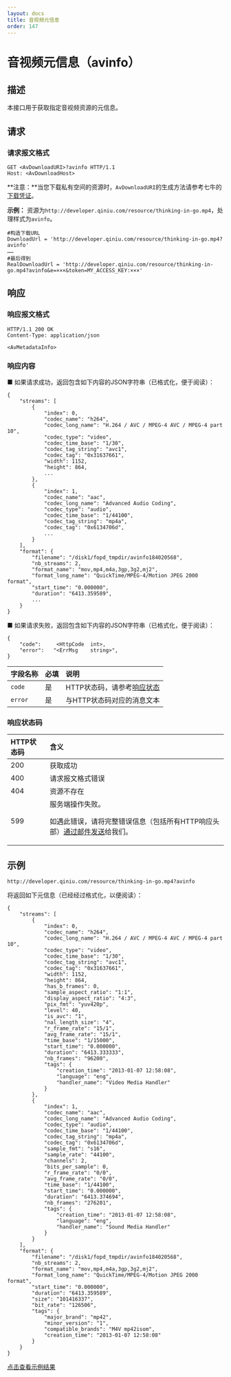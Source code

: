 ```yaml
---
layout: docs
title: 音视频元信息
order: 147
---
```


<a id="avinfo"></a>
# 音视频元信息（avinfo）

<a id="avinfo-description"></a>
## 描述

本接口用于获取指定音视频资源的元信息。  

<a id="avinfo-request"></a>
## 请求

<a id="avinfo-request-syntax"></a>
### 请求报文格式

```
GET <AvDownloadURI>?avinfo HTTP/1.1
Host: <AvDownloadHost>
```
**注意：**当您下载私有空间的资源时，`AvDownloadURI`的生成方法请参考七牛的[下载凭证][download-tokenHref]。

**示例：**
资源为`http://developer.qiniu.com/resource/thinking-in-go.mp4`，处理样式为`avinfo`。

```
#构造下载URL
DownloadUrl = 'http://developer.qiniu.com/resource/thinking-in-go.mp4?avinfo'
……
#最后得到
RealDownloadUrl = 'http://developer.qiniu.com/resource/thinking-in-go.mp4?avinfo&e=×××&token=MY_ACCESS_KEY:×××'
```

<a id="avinfo-response"></a>
## 响应

<a id="avinfo-response-syntax"></a>
### 响应报文格式

```
HTTP/1.1 200 OK
Content-Type: application/json

<AvMetadataInfo>
```

<a id="avinfo-response-body"></a>
### 响应内容

■ 如果请求成功，返回包含如下内容的JSON字符串（已格式化，便于阅读）：  

```
{
    "streams": [
        {
            "index": 0,
            "codec_name": "h264",
            "codec_long_name": "H.264 / AVC / MPEG-4 AVC / MPEG-4 part 10",
            "codec_type": "video",
            "codec_time_base": "1/30",
            "codec_tag_string": "avc1",
            "codec_tag": "0x31637661",
            "width": 1152,
            "height": 864,
            ...
        },
        {
            "index": 1,
            "codec_name": "aac",
            "codec_long_name": "Advanced Audio Coding",
            "codec_type": "audio",
            "codec_time_base": "1/44100",
            "codec_tag_string": "mp4a",
            "codec_tag": "0x6134706d",
            ...
        }
    ],
    "format": {
        "filename": "/disk1/fopd_tmpdir/avinfo184020568",
        "nb_streams": 2,
        "format_name": "mov,mp4,m4a,3gp,3g2,mj2",
        "format_long_name": "QuickTime/MPEG-4/Motion JPEG 2000 format",
        "start_time": "0.000000",
        "duration": "6413.359589",
        ...
    }
}
```

■ 如果请求失败，返回包含如下内容的JSON字符串（已格式化，便于阅读）：  

```
{
	"code":     <HttpCode  int>, 
    "error":   "<ErrMsg    string>",
}
```

字段名称     | 必填 | 说明                              
:----------- | :--- | :--------------------------------------------------------------------
`code`       | 是   | HTTP状态码，请参考[响应状态](#avinfo-response-status)
`error`      | 是   | 与HTTP状态码对应的消息文本

<a id="avinfo-response-status"></a>
### 响应状态码

HTTP状态码 | 含义
:--------- | :--------------------------
200        | 获取成功
400	       | 请求报文格式错误
404        | 资源不存在
599	       | 服务端操作失败。<p>如遇此错误，请将完整错误信息（包括所有HTTP响应头部）[通过邮件发送][sendBugReportHref]给我们。

<a id="avinfo-samples"></a>
## 示例

```
http://developer.qiniu.com/resource/thinking-in-go.mp4?avinfo
```

将返回如下元信息（已经经过格式化，以便阅读）：

```
{
    "streams": [
        {
            "index": 0,
            "codec_name": "h264",
            "codec_long_name": "H.264 / AVC / MPEG-4 AVC / MPEG-4 part 10",
            "codec_type": "video",
            "codec_time_base": "1/30",
            "codec_tag_string": "avc1",
            "codec_tag": "0x31637661",
            "width": 1152,
            "height": 864,
            "has_b_frames": 0,
            "sample_aspect_ratio": "1:1",
            "display_aspect_ratio": "4:3",
            "pix_fmt": "yuv420p",
            "level": 40,
            "is_avc": "1",
            "nal_length_size": "4",
            "r_frame_rate": "15/1",
            "avg_frame_rate": "15/1",
            "time_base": "1/15000",
            "start_time": "0.000000",
            "duration": "6413.333333",
            "nb_frames": "96200",
            "tags": {
                "creation_time": "2013-01-07 12:58:08",
                "language": "eng",
                "handler_name": "Video Media Handler"
            }
        },
        {
            "index": 1,
            "codec_name": "aac",
            "codec_long_name": "Advanced Audio Coding",
            "codec_type": "audio",
            "codec_time_base": "1/44100",
            "codec_tag_string": "mp4a",
            "codec_tag": "0x6134706d",
            "sample_fmt": "s16",
            "sample_rate": "44100",
            "channels": 2,
            "bits_per_sample": 0,
            "r_frame_rate": "0/0",
            "avg_frame_rate": "0/0",
            "time_base": "1/44100",
            "start_time": "0.000000",
            "duration": "6413.374694",
            "nb_frames": "276201",
            "tags": {
                "creation_time": "2013-01-07 12:58:08",
                "language": "eng",
                "handler_name": "Sound Media Handler"
            }
        }
    ],
    "format": {
        "filename": "/disk1/fopd_tmpdir/avinfo184020568",
        "nb_streams": 2,
        "format_name": "mov,mp4,m4a,3gp,3g2,mj2",
        "format_long_name": "QuickTime/MPEG-4/Motion JPEG 2000 format",
        "start_time": "0.000000",
        "duration": "6413.359589",
        "size": "101416337",
        "bit_rate": "126506",
        "tags": {
            "major_brand": "mp42",
            "minor_version": "1",
            "compatible_brands": "M4V mp42isom",
            "creation_time": "2013-01-07 12:58:08"
        }
    }
}
```

[点击查看示例结果](http://developer.qiniu.com/resource/thinking-in-go.mp4?avinfo)

[sendBugReportHref]:    mailto:support@qiniu.com?subject=599错误日志     "发送错误报告"
[download-tokenHref]: http://developer.qiniu.com/docs/v6/api/reference/security/download-token.html  "下载凭证"